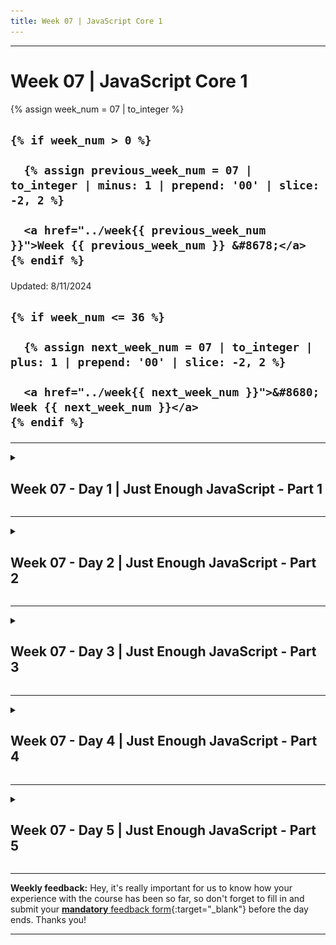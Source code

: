 ```yaml
---
title: Week 07 | JavaScript Core 1
---
```


<hr class="mb-0">

<h1 id="{{ Week 07-JavaScript Core 1 | slugify }}">
  <span class="week-prefix">Week 07 |</span> JavaScript Core 1
</h1>

<div class="week-controls">

  {% assign week_num = 07 | to_integer %}

  <h2 class="week-controls__previous_week">

    {% if week_num > 0 %}

      {% assign previous_week_num = 07 | to_integer | minus: 1 | prepend: '00' | slice: -2, 2 %}

      <a href="../week{{ previous_week_num }}">Week {{ previous_week_num }} &#8678;</a>
    {% endif %}

  </h2>

  <span>Updated: 8/11/2024</span>

  <h2 class="week-controls__next_week">

    {% if week_num <= 36 %}

      {% assign next_week_num = 07 | to_integer | plus: 1 | prepend: '00' | slice: -2, 2 %}

      <a href="../week{{ next_week_num }}">&#8680; Week {{ next_week_num }}</a>
    {% endif %}

  </h2>

</div>

---

<!-- Week 07 - Day 1 | Just Enough JavaScript - Part 1 -->
<details markdown="1">
  <summary>
    <h2>
      <span class="summary-day">Week 07 - Day 1</span> | Just Enough JavaScript - Part 1</h2>
  </summary>

![](./assets/learning.with.study.lenses.jpg)

### Schedule

  - [Study](#study-plan-NN)
  - [Exercises](#exercises-NN)
  - [Extra Resources](#extra-resources-NN)

### Study Plan

  This Module is about learning "Just enough JavaScript" in order to understand, trace and debug the execution process of JavaScript programs and learn how to read and comprehend every single line of code that you see. That's probably the most important task, anyone learning a new language (even natural languages), must go through in order to become familiar with this new fascinating territory. 

  In order to follow the material, you will need to install and use the `study-lenses` tool. Follow the instructions from [**Setting up Study Lenses (v2)**](../modules/javascript/denepo/setting-up-study-lenses/index.md){:target="_blank"} to set up Study Lenses (v2) on your System (if you haven't done that already).

  **Launching Study Lenses and following the material**

  Once `lenses2` is properly installed on your system, you can go to your `WDX-180` folder and run `lenses2` with the material for this Module:

  - `cd WDX-180/`
  - `lenses2 curriculum/modules/javascript/denepo/_just-enough-javascript/`

  Here's a basic methodology for going through the material:

  - 1) Read the related material and explore any external resources
  - 2) Study the inline code using the recommended lenses
  - 3) Go through the exercises and try to explore and comprehend the code using the suggested (enabled) lenses
  - 4) Feel free to experiment with more lenses!

  ![Study Lenses Guide](./assets/study.lenses.guide.jpg)

  Once you are inside an exercise of example code, once again use the recommended lenses displayed above the code to explore and understand the code:

  ![Exercise Lenses](./assets/recommended.lenses.jpg)

  Now it's time to go through the material. For this Module you will only need to go through the following sections:

  - **00-errors**
  - **01-comments-and-logs**
  - **02-primitive-values**
  - **03-operators**
  - **04-booleans**
  - **05-strings**
  - **06-undefined**

<!-- Summary -->

<!-- Exercises -->

### Extra Resources

  _(Nothing here yet. Feel free to contribute if you've found some useful resources.)_

<!-- Sources and Attributions -->
  
</details>

<hr class="mt-1">

<!-- Week 07 - Day 2 | Just Enough JavaScript - Part 2 -->
<details markdown="1">
  <summary>
    <h2>
      <span class="summary-day">Week 07 - Day 2</span> | Just Enough JavaScript - Part 2</h2>
  </summary>

### Schedule

  - [Study](#study-plan-NN)
  - [Exercises](#exercises-NN)
  - [Extra Resources](#extra-resources-NN)

### Study Plan

  In this Module, we are continuing our journey into "Just enough JavaScript".

  Make sure to follow the guides on [**Setting up Study Lenses (v2)**](../modules/javascript/denepo/setting-up-study-lenses/index.md){:target="_blank"} and **Launching Study Lenses and following the material** from Part 1 and then go through the following sections:

  - **07-variables**
  - **08-null**

<!-- Summary -->

<!-- Exercises -->

### Extra Resources

  _(Nothing here yet. Feel free to contribute if you've found some useful resources.)_

<!-- Sources and Attributions -->
  
</details>

<hr class="mt-1">

<!-- Week 07 - Day 3 | Just Enough JavaScript - Part 3 -->
<details markdown="1">
  <summary>
    <h2>
      <span class="summary-day">Week 07 - Day 3</span> | Just Enough JavaScript - Part 3</h2>
  </summary>

### Schedule

  - [Study](#study-plan-NN)
  - [Exercises](#exercises-NN)
  - [Extra Resources](#extra-resources-NN)

### Study Plan

  In this Module, we are continuing our journey into "Just enough JavaScript".

  Make sure to follow the guides on [**Setting up Study Lenses (v2)**](../modules/javascript/denepo/setting-up-study-lenses/index.md){:target="_blank"} and **Launching Study Lenses and following the material** from Part 1 and then go through the following sections:

  - **09-interactions**
  - **10-numbers**
  - **11-block-scope**
  - **12-conditionals**

<!-- Summary -->

<!-- Exercises -->

### Extra Resources

  _(Nothing here yet. Feel free to contribute if you've found some useful resources.)_

<!-- Sources and Attributions -->
  
</details>

<hr class="mt-1">

<!-- Week 07 - Day 4 | Just Enough JavaScript - Part 4 -->
<details markdown="1">
  <summary>
    <h2>
      <span class="summary-day">Week 07 - Day 4</span> | Just Enough JavaScript - Part 4</h2>
  </summary>

### Schedule

  - [Study](#study-plan-NN)
  - [Exercises](#exercises-NN)
  - [Extra Resources](#extra-resources-NN)

### Study Plan

  In this Module, we are continuing our journey into "Just enough JavaScript".

  Make sure to follow the guides on [**Setting up Study Lenses (v2)**](../modules/javascript/denepo/setting-up-study-lenses/index.md){:target="_blank"} and **Launching Study Lenses and following the material** from Part 1 and then go through the following sections:

  - **13-while-loops**
  - **14-review-quiz**

<!-- Summary -->

<!-- Exercises -->

### Extra Resources

  _(Nothing here yet. Feel free to contribute if you've found some useful resources.)_

<!-- Sources and Attributions -->
  
</details>

<hr class="mt-1">

<!-- Week 07 - Day 5 | Just Enough JavaScript - Part 5 -->
<details markdown="1">
  <summary>
    <h2>
      <span class="summary-day">Week 07 - Day 5</span> | Just Enough JavaScript - Part 5</h2>
  </summary>

### Schedule

  - [Study](#study-plan-NN)
  - [Exercises](#exercises-NN)
  - [Extra Resources](#extra-resources-NN)

### Study Plan

  In this Module, we are continuing our journey into "Just enough JavaScript".

  Make sure to follow the guides on [**Setting up Study Lenses (v2)**](../modules/javascript/denepo/setting-up-study-lenses/index.md){:target="_blank"} and **Launching Study Lenses and following the material** from Part 1 and then go through the following sections:

  - **15-for-of-loops**
  - **16-break**
  - **17-continue**

<!-- Summary -->

<!-- Exercises -->

### Extra Resources

  _(Nothing here yet. Feel free to contribute if you've found some useful resources.)_

<!-- Sources and Attributions -->
  
</details>


<hr class="mt-1">

**Weekly feedback:** Hey, it's really important for us to know how your experience with the course has been so far, so don't forget to fill in and submit your [**mandatory** feedback form](https://forms.gle/S6Zg3bbS2uuwsSZF9){:target="_blank"} before the day ends. Thanks you!

---

<!-- COMMENTS: -->
<script src="https://utteranc.es/client.js"
  repo="in-tech-gration/WDX-180"
  issue-term="pathname"
  theme="github-dark"
  crossorigin="anonymous"
  async>
</script>
